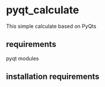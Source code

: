 # pyqt_calculate
This simple calculate based on PyQts

 ## requirements
   pyqt modules
 
 ## installation requirements


